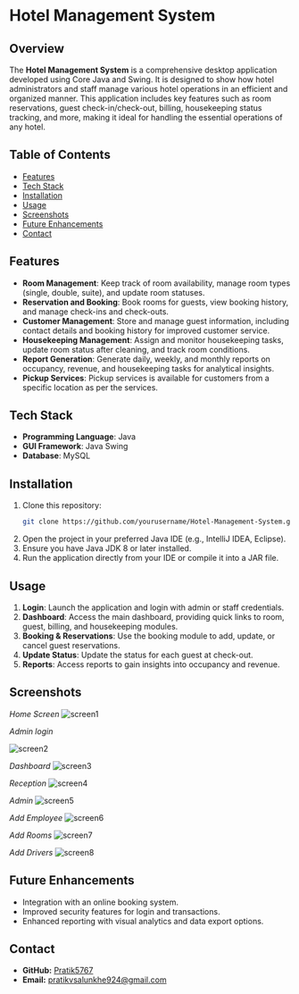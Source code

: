 # Hotel Management System

## Overview
The **Hotel Management System** is a comprehensive desktop application developed using Core Java and Swing. It is designed to show how hotel administrators and staff manage various hotel operations in an efficient and organized manner. This application includes key features such as room reservations, guest check-in/check-out, billing, housekeeping status tracking, and more, making it ideal for handling the essential operations of any hotel.

## Table of Contents

- [Features](#features)
- [Tech Stack](#tech-stack)
- [Installation](#installation)
- [Usage](#usage)
- [Screenshots](#screenshots)
- [Future Enhancements](#future-enhancements)
- [Contact](#contact)


## Features
- **Room Management**: Keep track of room availability, manage room types (single, double, suite), and update room statuses.
- **Reservation and Booking**: Book rooms for guests, view booking history, and manage check-ins and check-outs.
- **Customer Management**: Store and manage guest information, including contact details and booking history for improved customer service.
- **Housekeeping Management**: Assign and monitor housekeeping tasks, update room status after cleaning, and track room conditions.
- **Report Generation**: Generate daily, weekly, and monthly reports on occupancy, revenue, and housekeeping tasks for analytical insights.
- **Pickup Services**: Pickup services is available for customers from a specific location as per the services. 

## Tech Stack
- **Programming Language**: Java
- **GUI Framework**: Java Swing
- **Database**: MySQL

## Installation
1. Clone this repository:
    ```bash
    git clone https://github.com/yourusername/Hotel-Management-System.git
    ```
2. Open the project in your preferred Java IDE (e.g., IntelliJ IDEA, Eclipse).
3. Ensure you have Java JDK 8 or later installed.
4. Run the application directly from your IDE or compile it into a JAR file.

## Usage
1. **Login**: Launch the application and login with admin or staff credentials.
2. **Dashboard**: Access the main dashboard, providing quick links to room, guest, billing, and housekeeping modules.
3. **Booking & Reservations**: Use the booking module to add, update, or cancel guest reservations.
4. **Update Status**: Update the status for each guest at check-out.
5. **Reports**: Access reports to gain insights into occupancy and revenue.

## Screenshots

*Home Screen*
![screen1](https://github.com/user-attachments/assets/25f55998-dd84-4d20-95e2-56ffe81bdb7a)


*Admin login*

![screen2](https://github.com/user-attachments/assets/e477e5b9-fe6f-4526-8c28-24dfcc78377c)


*Dashboard*
![screen3](https://github.com/user-attachments/assets/16731d5b-a2a8-41b9-a8a6-b7d919b05ff0)


*Reception*
![screen4](https://github.com/user-attachments/assets/85c4b7ff-1f5d-484e-9395-c50a9c29107b)


*Admin*
![screen5](https://github.com/user-attachments/assets/9b228827-3267-4ceb-8fcf-80d7454496f4)


*Add Employee*
![screen6](https://github.com/user-attachments/assets/185e925b-4102-46ef-9052-982e1c03e247)


*Add Rooms*
![screen7](https://github.com/user-attachments/assets/04f69dce-60c1-4d6b-be52-6b5478ba88f5)


*Add Drivers*
![screen8](https://github.com/user-attachments/assets/d2c6b915-470b-440e-8306-8c2c7b337e76)


## Future Enhancements
- Integration with an online booking system.
- Improved security features for login and transactions.
- Enhanced reporting with visual analytics and data export options.

## Contact
- **GitHub:** [Pratik5767](https://github.com/Pratik5767)
- **Email:** pratikvsalunkhe924@gmail.com
